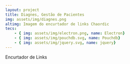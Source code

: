 ```yaml
---
layout: project
title: Diagnes, Gestão de Pacientes
img: assets/img/diagnes.png
altimg: Imagem do encurtador de links Chaordic
tecs: 
    - { img: assets/img/electron.png, name: Electron}
    - { img: assets/img/pouchdb.svg, name: Pouchdb}
    - { img: assets/img/jquery.svg, name: jquery}
---
```

Encurtador de Links